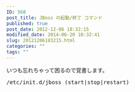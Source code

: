 ```yaml
---
ID: 568
post_title: JBoss の起動/終了 コマンド
published: true
post_date: 2012-12-06 18:32:15
modified_date: 2014-06-20 10:32:41
slug: 20121206183215.html
categories: ""
tags: ""
---
```

いつも忘れちゃって困るので覚書します。
<pre class="prettyprint linenums">/etc/init.d/jboss (start|stop|restart)</pre>